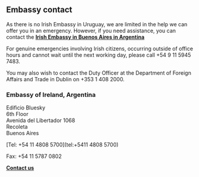## Embassy contact

As there is no Irish Embassy in Uruguay, we are limited in the help we can offer you in an emergency. However, if you need assistance, you can contact the [**Irish Embassy in Buenos Aires in Argentina**](https://www.ireland.ie/en/argentina/buenosaires/)

For genuine emergencies involving Irish citizens, occurring outside of office hours and cannot wait until the next working day, please call +54 9 11 5945 7483.

You may also wish to contact the Duty Officer at the Department of Foreign Affairs and Trade in Dublin on +353 1 408 2000.

### Embassy of Ireland, Argentina

Edificio Bluesky   
6th Floor   
Avenida del Libertador 1068   
Recoleta   
Buenos Aires

[Tel: +54 11 4808 5700](tel:+5411 4808 5700)

Fax: +54 11 5787 0802

[**Contact us**](/en/argentina/buenosaires/contact/)